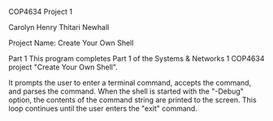 COP4634 Project 1

Carolyn Henry
Thitari Newhall

Project Name: Create Your Own Shell

Part 1
This program completes Part 1 of the Systems & Networks 1 COP4634
project "Create Your Own Shell". 

It prompts the user to enter a terminal command, accepts the command,
and parses the command. When the shell is started with the "-Debug" 
option, the contents of the command string are printed to the screen.
This loop continues until the user enters the "exit" command.
